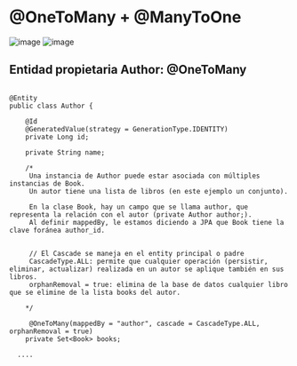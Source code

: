 # @OneToMany + @ManyToOne

![image](https://github.com/user-attachments/assets/b2ecf836-0ae3-43ad-9bfd-3748102c72c8) ![image](https://github.com/user-attachments/assets/89481a6a-4d66-4c38-841d-8b95c3fee2f9)


## Entidad propietaria Author: @OneToMany

```

@Entity
public class Author {

    @Id
    @GeneratedValue(strategy = GenerationType.IDENTITY)
    private Long id;

    private String name;

    /*
     Una instancia de Author puede estar asociada con múltiples instancias de Book.
     Un autor tiene una lista de libros (en este ejemplo un conjunto). 
  
     En la clase Book, hay un campo que se llama author, que representa la relación con el autor (private Author author;).
     Al definir mappedBy, le estamos diciendo a JPA que Book tiene la clave foránea author_id. 
    

     // El Cascade se maneja en el entity principal o padre
     CascadeType.ALL: permite que cualquier operación (persistir, eliminar, actualizar) realizada en un autor se aplique también en sus libros.
     orphanRemoval = true: elimina de la base de datos cualquier libro que se elimine de la lista books del autor.

    */

     @OneToMany(mappedBy = "author", cascade = CascadeType.ALL, orphanRemoval = true)
    private Set<Book> books;

  ....
```
